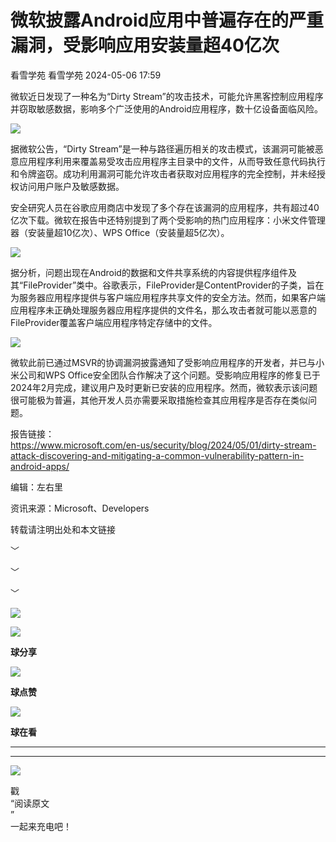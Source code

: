 #  微软披露Android应用中普遍存在的严重漏洞，受影响应用安装量超40亿次   
看雪学苑  看雪学苑   2024-05-06 17:59  
  
微软近日发现了一种名为“Dirty Stream”的攻击技术，可能允许黑客控制应用程序并窃取敏感数据，影响多个广泛使用的Android应用程序，数十亿设备面临风险。  
  
![](https://mmbiz.qpic.cn/sz_mmbiz_jpg/1UG7KPNHN8HjiaWfocorkFzbboT7icxlVT1iab0TSJPRONHsTjw0ZauRYRQGJOwhMtrSNB2M9YNCxXh5wsbsLzeoQ/640?wx_fmt=webp&from=appmsg "")  
  
  
据微软公告，“Dirty Stream”是一种与路径遍历相关的攻击模式，该漏洞可能被恶意应用程序利用来覆盖易受攻击应用程序主目录中的文件，从而导致任意代码执行和令牌盗窃。成功利用漏洞可能允许攻击者获取对应用程序的完全控制，并未经授权访问用户账户及敏感数据。  
  
  
安全研究人员在谷歌应用商店中发现了多个存在该漏洞的应用程序，共有超过40亿次下载。微软在报告中还特别提到了两个受影响的热门应用程序：小米文件管理器（安装量超10亿次）、WPS Office（安装量超5亿次）。  
  
  
![](https://mmbiz.qpic.cn/sz_mmbiz_jpg/1UG7KPNHN8HjiaWfocorkFzbboT7icxlVT4IgjpPk4U6G8CVNrFEHqh1uYtejOJCQjkZ7rSDqfms5VY8uDWN9FJA/640?wx_fmt=jpeg&from=appmsg "")  
  
  
据分析，问题出现在Android的数据和文件共享系统的内容提供程序组件及其“FileProvider”类中。谷歌表示，FileProvider是ContentProvider的子类，旨在为服务器应用程序提供与客户端应用程序共享文件的安全方法。然而，如果客户端应用程序未正确处理服务器应用程序提供的文件名，那么攻击者就可能以恶意的FileProvider覆盖客户端应用程序特定存储中的文件。  
  
  
![](https://mmbiz.qpic.cn/sz_mmbiz_png/1UG7KPNHN8HjiaWfocorkFzbboT7icxlVTibofurwglLOHcQQpMbmiaiaU0ye4hfqPD4iatSR1L1CEypVeZAFkxqEQgA/640?wx_fmt=png&from=appmsg "")  
  
  
微软此前已通过MSVR的协调漏洞披露通知了受影响应用程序的开发者，并已与小米公司和WPS Office安全团队合作解决了这个问题。受影响应用程序的修复已于2024年2月完成，建议用户及时更新已安装的应用程序。然而，微软表示该问题很可能极为普遍，其他开发人员亦需要采取措施检查其应用程序是否存在类似问题。  
  
  
报告链接：  
https://www.microsoft.com/en-us/security/blog/2024/05/01/dirty-stream-attack-discovering-and-mitigating-a-common-vulnerability-pattern-in-android-apps/  
  
  
  
编辑：左右里  
  
资讯来源：Microsoft、Developers  
  
转载请注明出处和本文链接  
  
  
  
﹀  
  
﹀  
  
﹀  
  
  
![](https://mmbiz.qpic.cn/mmbiz_jpg/Uia4617poZXP96fGaMPXib13V1bJ52yHq9ycD9Zv3WhiaRb2rKV6wghrNa4VyFR2wibBVNfZt3M5IuUiauQGHvxhQrA/640?wx_fmt=jpeg "")  
  
![](https://mmbiz.qpic.cn/sz_mmbiz_gif/1UG7KPNHN8E9S6vNnUMRCOictT4PicNGMgHmsIkOvEno4oPVWrhwQCWNRTquZGs2ZLYic8IJTJBjxhWVoCa47V9Rw/640?wx_fmt=gif "")  
  
**球分享**  
  
![](https://mmbiz.qpic.cn/sz_mmbiz_gif/1UG7KPNHN8E9S6vNnUMRCOictT4PicNGMgHmsIkOvEno4oPVWrhwQCWNRTquZGs2ZLYic8IJTJBjxhWVoCa47V9Rw/640?wx_fmt=gif "")  
  
**球点赞**  
  
![](https://mmbiz.qpic.cn/sz_mmbiz_gif/1UG7KPNHN8E9S6vNnUMRCOictT4PicNGMgHmsIkOvEno4oPVWrhwQCWNRTquZGs2ZLYic8IJTJBjxhWVoCa47V9Rw/640?wx_fmt=gif "")  
  
**球在看**  
  
****  
****  
  
![](https://mmbiz.qpic.cn/mmbiz_gif/1UG7KPNHN8FxuBNT7e2ZEfQZgBuH2GkFjvK4tzErD5Q56kwaEL0N099icLfx1ZvVvqzcRG3oMtIXqUz5T9HYKicA/640?wx_fmt=gif "")  
  
戳  
“阅读原文  
”  
一起来充电吧！  
  
